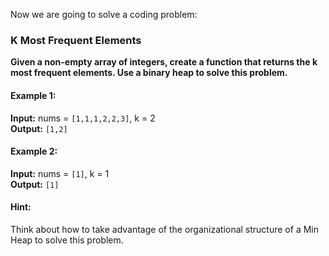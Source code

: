 Now we are going to solve a coding problem:

### K Most Frequent Elements

**Given a non-empty array of integers, create a function that returns the k most frequent elements. Use a binary heap to solve this problem.**

#### Example 1:

**Input:** nums = `[1,1,1,2,2,3]`, k = 2\
**Output:** `[1,2]`

#### Example 2:

**Input:** nums = `[1]`, k = 1\
**Output:** `[1]`

#### Hint:

Think about how to take advantage of the organizational structure of a Min Heap to solve this problem. 